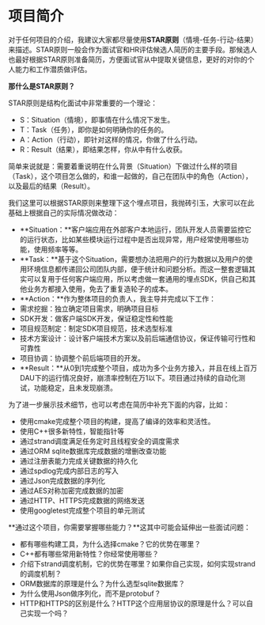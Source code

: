 # 项目简介

对于任何项目的介绍，我建议大家都尽量使用**STAR原则**（情境-任务-行动-结果）来描述。STAR原则一般会作为面试官和HR评估候选人简历的主要手段。那候选人也最好根据STAR原则准备简历，方便面试官从中提取关键信息，更好的对你的个人能力和工作潜质做评估。

**那什么是STAR原则？**

STAR原则是结构化面试中非常重要的一个理论：

- S：Situation（情境），即事情在什么情况下发生。
- T：Task（任务），即你是如何明确你的任务的。
- A：Action（行动），即针对这样的情况，你做了什么行动。
- R：Result（结果），即结果怎样，你从中有什么收获。

简单来说就是：需要着重说明在什么背景（Situation）下做过什么样的项目（Task），这个项目怎么做的，和谁一起做的，自己在团队中的角色（Action），以及最后的结果（Result）。

我们这里可以根据STAR原则来整理下这个埋点项目，我抛砖引玉，大家可以在此基础上根据自己的实际情况做改动：

- **Situation：**客户端应用在外部客户本地运行，团队开发人员需要监控它的运行状态，比如某些模块运行过程中是否出现异常，用户经常使用哪些功能，使用频率等等。
- **Task：**基于这个Situation，需要想办法把用户的行为数据以及用户的使用环境信息都传递回公司团队内部，便于统计和问题分析。而这一整套逻辑其实可以复用于任何客户端应用，所以考虑做一套通用的埋点SDK，供自己和其他业务方都接入使用，免去了重复造轮子的成本。
- **Action：**作为整体项目的负责人，我主导并完成以下工作：
- 需求挖掘：独立确定项目需求，明确项目目标
- SDK开发：做客户端SDK开发，保证稳定性和性能
- 项目规范制定：制定SDK项目规范，技术选型标准
- 技术方案设计：设计客户端技术方案以及前后端通信协议，保证传输可行性和可靠性
- 项目协调：协调整个前后端项目的开发。
- **Result：**从0到1完成整个项目，成功为多个业务方接入，并且在线上百万DAU下的运行情况良好，崩溃率控制在万1以下。项目通过持续的自动化测试，功能稳定，且未发现崩溃。

为了进一步展示技术细节，也可以考虑在简历中补充下面的内容，比如：

- 使用cmake完成整个项目的构建，提高了编译的效率和灵活性。
- 使用C++很多新特性，智能指针等
- 通过strand调度满足任务定时且线程安全的调度需求
- 通过ORM sqlite数据库完成数据的增删改查功能
- 通过注册表能力完成关键数据的持久化
- 通过spdlog完成内部日志的写入
- 通过Json完成数据的序列化
- 通过AES对称加密完成数据的加密
- 通过HTTP、HTTPS完成数据的网络发送
- 使用googletest完成整个项目的单元测试

**通过这个项目，你需要掌握哪些能力？**这其中可能会延伸出一些面试问题：

- 都有哪些构建工具，为什么选择cmake？它的优势在哪里？
- C++都有哪些常用新特性？你经常使用哪些？
- 介绍下strand调度机制，它的优势在哪里？如果你自己实现，如何实现strand的调度机制？
- ORM数据库的原理是什么？为什么选型sqlite数据库？
- 为什么使用Json做序列化，而不是protobuf？
- HTTP和HTTPS的区别是什么？HTTP这个应用层协议的原理是什么？可以自己实现一个吗？